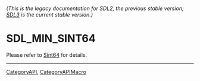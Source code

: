 ###### (This is the legacy documentation for SDL2, the previous stable version; [SDL3](https://wiki.libsdl.org/SDL3/) is the current stable version.)
# SDL_MIN_SINT64

Please refer to [Sint64](Sint64) for details.

----
[CategoryAPI](CategoryAPI), [CategoryAPIMacro](CategoryAPIMacro)

